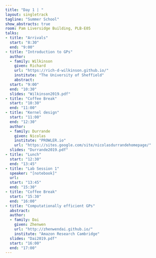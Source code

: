 ```yaml
---
title: "Day 1 | "
layout: singletrack
tagline: "Summer School"
show_abstracts: true
room: Pam Liversidge Building, PLB-E05
talks:
- title: "Arrivals"
  start: "8:30"
  end: "9:00"
- title: "Introduction to GPs"
  author:
  - family: Wilkinson
    given: Richard
    url: "https://rich-d-wilkinson.github.io/"
    institute: "The University of Sheffield"   
    abstract:
  start: "9:00"
  end: "10:30"
  slides: "Wilkinson2019.pdf"
- title: "Coffee Break"
  start: "10:30"
  end: "11:00"
- title: "Kernel design"
  start: "11:00"
  end: "12:30"
  author:
  - family: Durrande
    given: Nicolas
    institute: "PROWLER.io"
    url: "https://sites.google.com/site/nicolasdurrandehomepage/"
  slides: "Durrande2019.pdf"
- title: "Lunch"
  start: "12:30"
  end: "13:45"
- title: "Lab Session 1"
  speaker: "[notebook]"
  url:
  start: "13:45"
  end: "15:30"
- title: "Coffee Break"
  start: "15:30"
  end: "16:00"
- title: "Computationally efficient GPs"
  abstract:
  author:
  - family: Dai
    given: Zhenwen
    url: "http://zhenwendai.github.io/"
    institute: "Amazon Research Cambridge"
  slides: "Dai2019.pdf"
  start: "16:00"
  end: "17:00"
---
```

